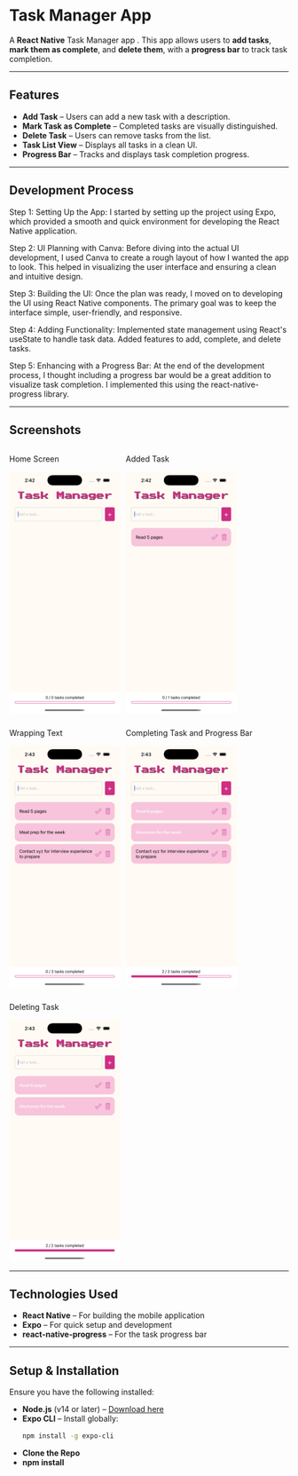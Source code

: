 # Task Manager App  

A **React Native** Task Manager app . This app allows users to **add tasks**, **mark them as complete**, and **delete them**, with a **progress bar** to track task completion.  

---

## Features  
- **Add Task** – Users can add a new task with a description.  
- **Mark Task as Complete** – Completed tasks are visually distinguished.  
- **Delete Task** – Users can remove tasks from the list.  
- **Task List View** – Displays all tasks in a clean UI.  
- **Progress Bar** – Tracks and displays task completion progress.

---
## Development Process
Step 1: Setting Up the App:
I started by setting up the project using Expo, which provided a smooth and quick environment for developing the React Native application.

Step 2: UI Planning with Canva:
Before diving into the actual UI development, I used Canva to create a rough layout of how I wanted the app to look. This helped in visualizing the user interface and ensuring a clean and intuitive design.

Step 3: Building the UI:
Once the plan was ready, I moved on to developing the UI using React Native components. The primary goal was to keep the interface simple, user-friendly, and responsive.

Step 4: Adding Functionality:
Implemented state management using React's useState to handle task data.
Added features to add, complete, and delete tasks.

Step 5: Enhancing with a Progress Bar:
At the end of the development process, I thought including a progress bar would be a great addition to visualize task completion. I implemented this using the react-native-progress library.

---

##  Screenshots   

<div style="display: flex; flex-wrap: wrap; gap: 10px;">
  <div>
    <p>Home Screen</p>
    <img src="./assets/ss1.png" alt="Home Screen" width="200"/>
  </div>
  <div>
    <p>Added Task</p>
    <img src="./assets/ss2.png" alt="Added Task" width="200"/>
  </div>
  <div>
    <p>Wrapping Text</p>
    <img src="./assets/ss3.png" alt="Wrapping Task" width="200"/>
  </div>
  <div>
    <p>Completing Task and Progress Bar</p>
    <img src="./assets/ss4.png" alt="Completing Task" width="200"/>
  </div>
  <div>
    <p> Deleting Task</p>
    <img src="./assets/ss5.png" alt="Deleting Task" width="200"/>
  </div>
</div>


---

## Technologies Used  

- **React Native** – For building the mobile application  
- **Expo** – For quick setup and development  
- **react-native-progress** – For the task progress bar  

---

## Setup & Installation   

Ensure you have the following installed:  

- **Node.js** (v14 or later) – [Download here](https://nodejs.org/)  
- **Expo CLI** – Install globally:  
  ```bash
  npm install -g expo-cli
- **Clone the Repo**
- **npm install**
